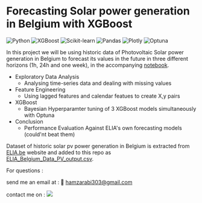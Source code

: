 # Forecasting Solar power generation in Belgium with XGBoost 
![Python](https://img.shields.io/badge/python-v3.7-blue) ![XGBoost](https://img.shields.io/badge/XGBoost-v0.9-f51707) ![Scikit-learn](https://img.shields.io/badge/scikit--learn-0.22-orange) ![Pandas](https://img.shields.io/badge/Pandas-v1.1.5-brightgreen) ![Plotly](https://img.shields.io/badge/Plotly-v4.14-blueviolet) ![Optuna](https://img.shields.io/badge/Optuna-v2.7-f72acb) 

In this project we will be using historic data of Photovoltaic Solar power generation in Belgium to forecast its values in the future in three different horizons (1h, 24h and one week), in the accompanying [notebook](forecasting_PV_power_generation_in_Belgium_with_XGBoost.ipynb). 

*   Exploratory Data Analysis
      * Analysing time-series data and dealing with missing values
*   Feature Engineering
      * Using lagged features and calendar featues to create X,y pairs  
*   XGBoost
      * Bayesian Hyperparamter tuning of 3 XGBoost models simultaneously with Optuna
*   Conclusion
      * Performance Evaluation Against ELIA's own forecasting models (could'nt beat them)

Dataset of historic solar pv power generation in Belgium is extracted from [ELIA.be](https://www.elia.be/en/grid-data/power-generation/solar-pv-power-generation-data) website and added to this repo as [ELIA_Belgium_Data_PV_output.csv](ELIA_Belgium_Data_PV_output.csv). 

For questions :

send me an email at : 📧 hamzarabi303@gmail.com 

contact me on : [<img src="https://img.shields.io/badge/linkedin-%230077B5.svg?&style=for-the-badge&logo=linkedin&logoColor=white" />](https://www.linkedin.com/in/hamza-rabi)  

